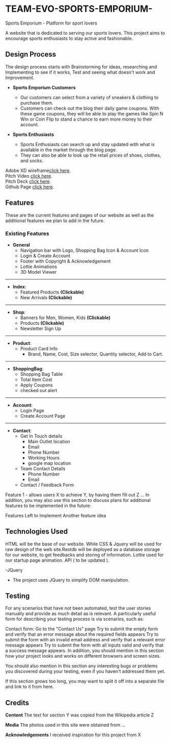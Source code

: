 # TEAM-EVO-SPORTS-EMPORIUM-
Sports Emporium - Platform for sport lovers

A website that is dedicated to serving our sports lovers. This project aims to encourage sports enthusiasts to stay active and fashionable.


## Design Process
The design process starts with Brainstorming for ideas, researching and Implementing to see if it works, Test and seeing what doesn't work and Improvement.

* **Sports Emporium Customers**
    * Our customers can select from a variety of sneakers & clothing to purchase them.
    * Customers can check out the blog their daily game coupons. With these game coupons, they will be able to play the games like Spin N Win or Coin Flip to stand a chance to earn more money to their account.

* **Sports Enthusiasts**
    * Sports Enthusiasts can search up and stay updated with what is available in the market through the blog page.
    * They can also be able to look up the retail prices of shoes, clothes, and socks.

Adobe XD wireframe[click here](https://xd.adobe.com/view/cac83ef6-7b4e-43b4-a6e5-8e258db2734f-9f9b/?fullscreen).<br/>
Pitch Video [click here](https://youtu.be/jnpPC5BdZzU).<br/>
Pitch Deck [click here](https://docs.google.com/presentation/d/1ZO1mDqd23FcLDB9hHOmnX01DwZptXoc5ryQnSmGFK6o/edit?usp=sharing).<br/>
Github Page [click here](https://aaroncye.github.io/TEAM-EVO-SPORTS-EMPORIUM/).

## Features ##
These are the current features and pages of our website as well as the additional features we plan to add in the future.
### Existing Features ###
* **General**
    * Navigation bar with Logo, Shopping Bag Icon & Account Icon
    * Login & Create Account 
    * Footer with Copyright & Acknowledgement
    * Lottie Animations
    * 3D Model Viewer
<hr>

* **Index**:
    * Featured Products **(Clickable)**
    * New Arrivals **(Clickable)**
<hr>

* **Shop**:
    * Banners for Men, Women, Kids **(Clickable)**
    * Products **(Clickable)**
    * Newsletter Sign Up    
<hr>

* **Product**:
    * Product Card Info
        * Brand, Name, Cost, Size selector, Quantity selector, Add to Cart.
<hr>

* **ShoppingBag**:
    * Shopping Bag Table 
    * Total Item Cost 
    * Apply Coupons
    * checked out alert
<hr>

* **Account**:
    * Login Page
    * Create Account Page
<hr>

* **Contact**:
    * Get In Touch details 
        * Main Outlet location
        * Email
        * Phone Number
        * Working Hours
        * google map location
    * Team Contact Details
        * Phone Number
        * Email
    * Contact / Feedback Form


Feature 1 - allows users X to achieve Y, by having them fill out Z
...
In addition, you may also use this section to discuss plans for additional features to be implemented in the future:

Features Left to Implement
Another feature idea

## Technologies Used
HTML will be the base of our website. While CSS & Jquery will be used for raw design of the web site.Restdb will be deployed as a database storage for our website, to get feedbacks and storing of information. Lottie used for our startup page animation.
API ( to be updated ).

-JQuery
  - The project uses JQuery to simplify DOM manipulation.
  
## Testing
For any scenarios that have not been automated, test the user stories manually and provide as much detail as is relevant. A particularly useful form for describing your testing process is via scenarios, such as:

Contact form:
Go to the "Contact Us" page
Try to submit the empty form and verify that an error message about the required fields appears
Try to submit the form with an invalid email address and verify that a relevant error message appears
Try to submit the form with all inputs valid and verify that a success message appears.
In addition, you should mention in this section how your project looks and works on different browsers and screen sizes.

You should also mention in this section any interesting bugs or problems you discovered during your testing, even if you haven't addressed them yet.

If this section grows too long, you may want to split it off into a separate file and link to it from here.

## Credits
**Content**
The text for section Y was copied from the Wikipedia article Z

**Media**
The photos used in this site were obtained from ...

**Acknowledgements**
I received inspiration for this project from X
